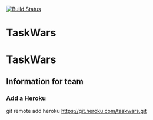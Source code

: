 [![Build Status](https://travis-ci.com/OriaTori/TaskWars.svg?branch=master)](https://travis-ci.com/OriaTori/TaskWars)
# TaskWars

# TaskWars

## Information for team

### Add a Heroku

 git remote add heroku <https://git.heroku.com/taskwars.git>
